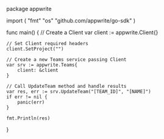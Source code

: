 package appwrite

import (
    "fmt"
    "os"
    "github.com/appwrite/go-sdk"
)

func main() {
    // Create a Client
    var client := appwrite.Client{}

    // Set Client required headers
    client.SetProject("")

    // Create a new Teams service passing Client
    var srv := appwrite.Teams{
        client: &client
    }

    // Call UpdateTeam method and handle results
    var res, err := srv.UpdateTeam("[TEAM_ID]", "[NAME]")
    if err != nil {
        panic(err)
    }

    fmt.Println(res)
}